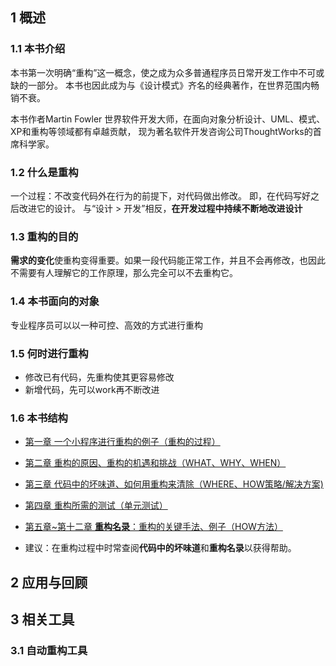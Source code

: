 ## 1 概述

### 1.1 本书介绍
本书第一次明确“重构”这一概念，使之成为众多普通程序员日常开发工作中不可或缺的一部分。
本书也因此成为与《设计模式》齐名的经典著作，在世界范围内畅销不衰。

本书作者Martin Fowler 世界软件开发大师，在面向对象分析设计、UML、模式、XP和重构等领域都有卓越贡献，
现为著名软件开发咨询公司ThoughtWorks的首席科学家。

### 1.2 什么是重构
一个过程：不改变代码外在行为的前提下，对代码做出修改。
即，在代码写好之后改进它的设计。
与“设计 > 开发”相反，**在开发过程中持续不断地改进设计**

### 1.3 重构的目的
**需求的变化**使重构变得重要。如果一段代码能正常工作，并且不会再修改，也因此不需要有人理解它的工作原理，那么完全可以不去重构它。

### 1.4 本书面向的对象
专业程序员可以以一种可控、高效的方式进行重构

### 1.5 何时进行重构
* 修改已有代码，先重构使其更容易修改
* 新增代码，先可以work再不断改进

### 1.6 本书结构

* [第一章 				一个小程序进行重构的例子（重构的过程）](https://github.com/yeah31415/learning-notes/blob/master/Refactoring/Chapter1_A_Sample_of_Refactoring.md)

* [第二章 				重构的原因、重构的机遇和挑战（WHAT、WHY、WHEN）](https://github.com/yeah31415/learning-notes/blob/master/Refactoring/Chapter2_Principle_of_Refactoring.md)

* [第三章 				代码中的坏味道、如何用重构来清除（WHERE、HOW策略/解决方案)](https://github.com/yeah31415/learning-notes/blob/master/Refactoring/Chapter3_Bad_Smell_of_Code.md)

* [第四章 				重构所需的测试（单元测试）]()

* [第五章~第十二章 	**重构名录**：重构的关键手法、例子（HOW方法）](https://github.com/yeah31415/learning-notes/blob/master/Refactoring/Chapter5-12_Methods_of_Refactoring.md)

* 建议：在重构过程中时常查阅**代码中的坏味道**和**重构名录**以获得帮助。

## 2 应用与回顾

## 3 相关工具
### 3.1 自动重构工具
